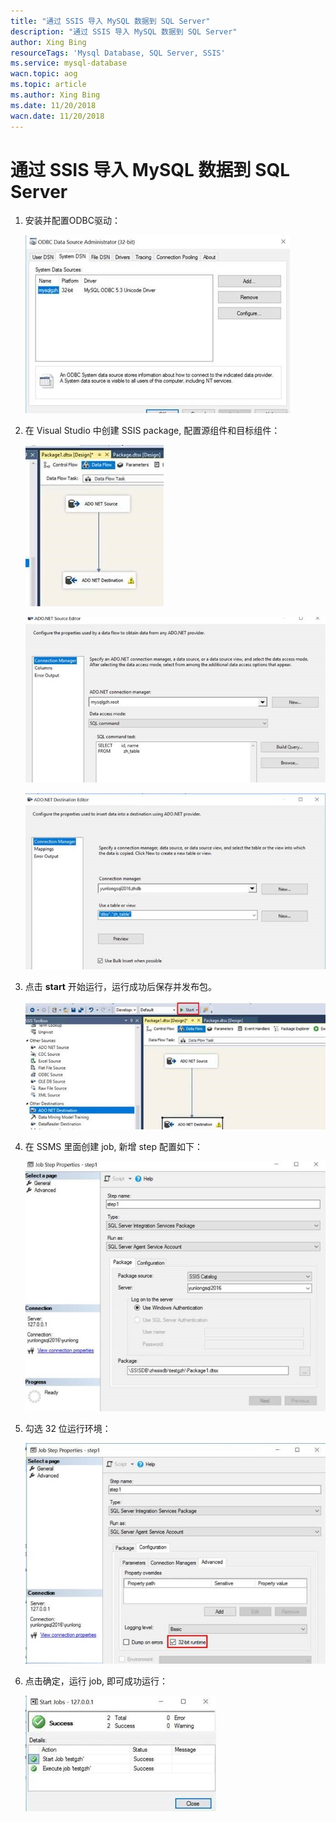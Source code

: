 ```yaml
---
title: "通过 SSIS 导入 MySQL 数据到 SQL Server"
description: "通过 SSIS 导入 MySQL 数据到 SQL Server"
author: Xing Bing
resourceTags: 'Mysql Database, SQL Server, SSIS'
ms.service: mysql-database
wacn.topic: aog
ms.topic: article
ms.author: Xing Bing
ms.date: 11/20/2018
wacn.date: 11/20/2018
---
```


# 通过 SSIS 导入 MySQL 数据到 SQL Server

1. 安装并配置ODBC驱动：

    ![01](media/aog-sql-database-howto-import-mysql-data-to-sql-server-via-ssis/01.jpg "01")

2. 在 Visual Studio 中创建 SSIS package, 配置源组件和目标组件：

    ![02](media/aog-sql-database-howto-import-mysql-data-to-sql-server-via-ssis/02.jpg "02")

    ![03](media/aog-sql-database-howto-import-mysql-data-to-sql-server-via-ssis/03.jpg "03")

    ![04](media/aog-sql-database-howto-import-mysql-data-to-sql-server-via-ssis/04.jpg "04")

3. 点击 **start** 开始运行，运行成功后保存并发布包。

    ![05](media/aog-sql-database-howto-import-mysql-data-to-sql-server-via-ssis/05.jpg "05")

4. 在 SSMS 里面创建 job, 新增 step 配置如下：

    ![06](media/aog-sql-database-howto-import-mysql-data-to-sql-server-via-ssis/06.jpg "06")

5. 勾选 32 位运行环境：

    ![07](media/aog-sql-database-howto-import-mysql-data-to-sql-server-via-ssis/07.jpg "07")

6. 点击确定，运行 job, 即可成功运行：

    ![08](media/aog-sql-database-howto-import-mysql-data-to-sql-server-via-ssis/08.jpg "08")